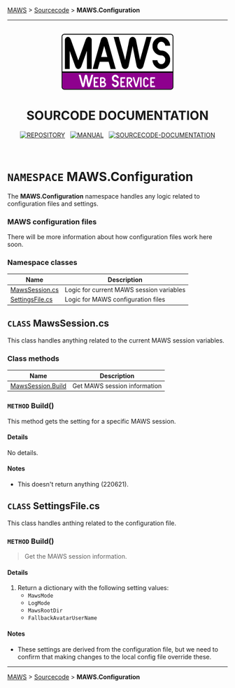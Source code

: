 <!-- b220624.102340 -->

[MAWS](https://github.com/spectrum-health-systems/MAWS) &gt; [Sourcecode](../Sourcecode/MAWS-Sourcecode.md) &gt;  **MAWS.Configuration**

***

<br>

<div align="center">

  <img src="../../.github/Resources/Assets/Logos/maws-logo-web-service-512x256.png" alt="MAWS logo" width="256">
  <h1> 
    SOURCODE DOCUMENTATION
  </h1>

  [![REPOSITORY](https://img.shields.io/badge/REPOSITORY-550055?style=for-the-badge)](https://github.com/spectrum-health-systems/MAWSC)&nbsp;&nbsp;&nbsp;[![MANUAL](https://img.shields.io/badge/MANUAL-550055?style=for-the-badge)](../Manual/MAWSC-Manual.md)&nbsp;&nbsp;&nbsp;[![SOURCECODE-DOCUMENTATION](https://img.shields.io/badge/SOURCECODE%20DOCUMENTATION-8e008e?style=for-the-badge)](MAWSC-Sourcecode.md)

</div>

<br>

# `NAMESPACE` MAWS.Configuration
The **MAWS.Configuration** namespace handles any logic related to configuration files and settings.

### MAWS configuration files
There will be more information about how configuration files work here soon.

### Namespace classes

| Name | Description |
| ---- | ----------- |
| [MawsSession.cs](#mawsconfigurationmawssessioncs) | Logic for current MAWS session variables |
| [SettingsFile.cs](#mawsconfigurationsettingsfilecs) | Logic for MAWS configuration files |

## `CLASS` MawsSession.cs
This class handles anything related to the current MAWS session variables.

### Class methods

| Name | Description |
| ---- | ----------- |
| [MawsSession.Build](#mawsconfigurationmawssessioncs) | Get MAWS session information |

### `METHOD` Build()
This method gets the setting for a specific MAWS session.

#### Details
No details.

#### Notes
* This doesn't return anything (220621).

## `CLASS` SettingsFile.cs
This class handles anthing related to the configuration file.

### `METHOD` Build()
> Get the MAWS session information.

#### Details
1. Return a dictionary with the following setting values:
    - `MawsMode`
    - `LogMode`
    - `MawsRootDir`
    - `FallbackAvatarUserName`

#### Notes
* These settings are derived from the configuration file, but we need to confirm that making changes to the local config file override these.

***

[MAWS](https://github.com/spectrum-health-systems/MAWS) &gt; [Sourcecode](../Sourcecode/MAWS-Sourcecode.md) &gt;  **MAWS.Configuration**